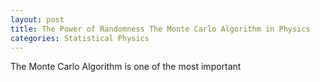 ```yaml
---
layout: post
title: The Power of Randomness The Monte Carlo Algorithm in Physics
categories: Statistical Physics
---
```


The Monte Carlo Algorithm is one of the most important 
